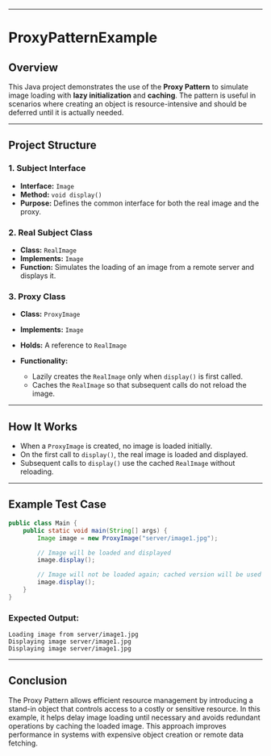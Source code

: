 
---

# ProxyPatternExample

## Overview

This Java project demonstrates the use of the **Proxy Pattern** to simulate image loading with **lazy initialization** and **caching**. The pattern is useful in scenarios where creating an object is resource-intensive and should be deferred until it is actually needed.

---

## Project Structure

### 1. Subject Interface

* **Interface:** `Image`
* **Method:** `void display()`
* **Purpose:** Defines the common interface for both the real image and the proxy.

### 2. Real Subject Class

* **Class:** `RealImage`
* **Implements:** `Image`
* **Function:** Simulates the loading of an image from a remote server and displays it.

### 3. Proxy Class

* **Class:** `ProxyImage`
* **Implements:** `Image`
* **Holds:** A reference to `RealImage`
* **Functionality:**

  * Lazily creates the `RealImage` only when `display()` is first called.
  * Caches the `RealImage` so that subsequent calls do not reload the image.

---

## How It Works

* When a `ProxyImage` is created, no image is loaded initially.
* On the first call to `display()`, the real image is loaded and displayed.
* Subsequent calls to `display()` use the cached `RealImage` without reloading.

---

## Example Test Case

```java
public class Main {
    public static void main(String[] args) {
        Image image = new ProxyImage("server/image1.jpg");

        // Image will be loaded and displayed
        image.display();

        // Image will not be loaded again; cached version will be used
        image.display();
    }
}
```

### Expected Output:

```
Loading image from server/image1.jpg
Displaying image server/image1.jpg
Displaying image server/image1.jpg
```

---

## Conclusion

The Proxy Pattern allows efficient resource management by introducing a stand-in object that controls access to a costly or sensitive resource. In this example, it helps delay image loading until necessary and avoids redundant operations by caching the loaded image. This approach improves performance in systems with expensive object creation or remote data fetching.
